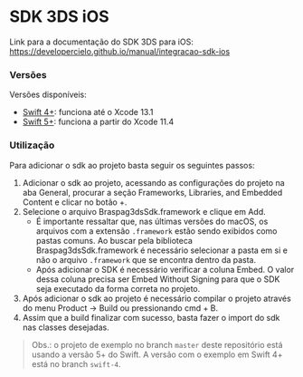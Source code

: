 # SDK 3DS iOS
Link para a documentação do SDK 3DS para iOS: https://developercielo.github.io/manual/integracao-sdk-ios

### Versões

Versões disponíveis:
- [Swift 4+](https://github.com/DeveloperCielo/3ds-ios/releases/tag/1.0.2): funciona até o Xcode 13.1
- [Swift 5+](https://github.com/DeveloperCielo/3ds-ios/releases/tag/v1.0.1): funciona a partir do Xcode 11.4

### Utilização

Para adicionar o sdk ao projeto basta seguir os seguintes passos:

1. Adicionar o sdk ao projeto, acessando as configurações do projeto na aba General, procurar a seção Frameworks, Libraries, and Embedded Content e clicar no botão +.
2. Selecione o arquivo Braspag3dsSdk.framework e clique em Add.
      - É importante ressaltar que, nas últimas versões do macOS, os arquivos com a extensão `.framework` estão sendo exibidos como pastas comuns. Ao buscar pela biblioteca Braspag3dsSdk.framework é necessário selecionar a pasta em si e não o arquivo `.framework` que se encontra dentro da pasta.
      - Após adicionar o SDK é necessário verificar a coluna Embed. O valor dessa coluna precisa ser Embed Without Signing para que o SDK seja executado da forma correta no projeto.
3. Após adicionar o sdk ao projeto é necessário compilar o projeto através do menu Product -> Build ou pressionando cmd + B.
4. Assim que a build finalizar com sucesso, basta fazer o import do sdk nas classes desejadas.

> Obs.: o projeto de exemplo no branch `master` deste repositório está usando a versão 5+ do Swift. A versão com o exemplo em Swift 4+ está no branch `swift-4`.
